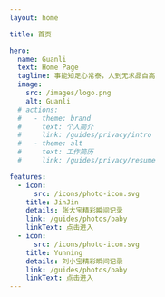 ```yaml
---
layout: home

title: 首页

hero:
  name: Guanli
  text: Home Page
  tagline: 事能知足心常泰，人到无求品自高
  image:
    src: /images/logo.png
    alt: Guanli
  # actions:
  #   - theme: brand
  #     text: 个人简介
  #     link: /guides/privacy/intro
  #   - theme: alt
  #     text: 工作简历
  #     link: /guides/privacy/resume

features:
  - icon: 
      src: /icons/photo-icon.svg
    title: JinJin
    details: 张大宝精彩瞬间记录
    link: /guides/photos/baby
    linkText: 点击进入
  - icon: 
      src: /icons/photo-icon.svg
    title: Yunning
    details: 刘小宝精彩瞬间记录
    link: /guides/photos/baby
    linkText: 点击进入
---
```


